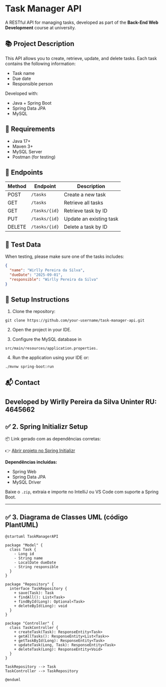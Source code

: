 # Task Manager API

A RESTful API for managing tasks, developed as part of the **Back-End Web Development** course at university.

## 📚 Project Description

This API allows you to create, retrieve, update, and delete tasks. Each task contains the following information:

- Task name
- Due date
- Responsible person

Developed with:
- Java + Spring Boot
- Spring Data JPA
- MySQL

## 📌 Requirements

- Java 17+
- Maven 3+
- MySQL Server
- Postman (for testing)

## 🚀 Endpoints

| Method | Endpoint           | Description             |
|--------|--------------------|-------------------------|
| POST   | `/tasks`           | Create a new task       |
| GET    | `/tasks`           | Retrieve all tasks      |
| GET    | `/tasks/{id}`      | Retrieve task by ID     |
| PUT    | `/tasks/{id}`      | Update an existing task |
| DELETE | `/tasks/{id}`      | Delete a task by ID     |

## 🧪 Test Data

When testing, please make sure one of the tasks includes:

```json
{
  "name": "Wirlly Pereira da Silva",
  "dueDate": "2025-09-01",
  "responsible": "Wirlly Pereira da Silva"
}
```
## 🔧 Setup Instructions

1. Clone the repository:
```
git clone https://github.com/your-username/task-manager-api.git
```

2. Open the project in your IDE.

3. Configure the MySQL database in
```
src/main/resources/application.properties.
```

4. Run the application using your IDE or:
```
./mvnw spring-boot:run
```

## 📬 Contact
Developed by Wirlly Pereira da Silva
Uninter RU: 4645662
---

## ✅ 2. Spring Initializr Setup

📦 Link gerado com as dependências corretas:

👉 [Abrir projeto no Spring Initializr](https://start.spring.io/#!type=maven-project&language=java&platformVersion=3.2.0&packaging=jar&jvmVersion=17&groupId=com.taskmanager&artifactId=task-manager-api&name=task-manager-api&description=Task%20Manager%20REST%20API&packageName=com.taskmanager&dependencies=web,data-jpa,mysql)

**Dependências incluídas:**
- Spring Web
- Spring Data JPA
- MySQL Driver

Baixe o `.zip`, extraia e importe no IntelliJ ou VS Code com suporte a Spring Boot.

---

## ✅ 3. Diagrama de Classes UML (código PlantUML)

```plantuml
@startuml TaskManagerAPI

package "Model" {
  class Task {
    - Long id
    - String name
    - LocalDate dueDate
    - String responsible
  }
}

package "Repository" {
  interface TaskRepository {
    + save(Task): Task
    + findAll(): List<Task>
    + findById(Long): Optional<Task>
    + deleteById(Long): void
  }
}

package "Controller" {
  class TaskController {
    + createTask(Task): ResponseEntity<Task>
    + getAllTasks(): ResponseEntity<List<Task>>
    + getTaskById(Long): ResponseEntity<Task>
    + updateTask(Long, Task): ResponseEntity<Task>
    + deleteTask(Long): ResponseEntity<Void>
  }
}

TaskRepository --> Task
TaskController --> TaskRepository

@enduml

